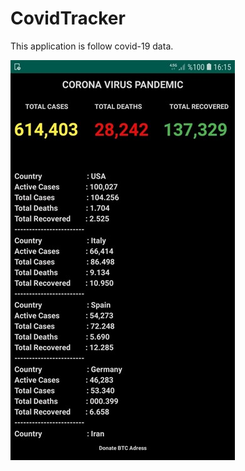 # CovidTracker

This application is follow covid-19 data.

![Covid Tracker](https://github.com/cmlcrn17/CovidTracker/blob/master/covidTracker_359x640.jpg)


